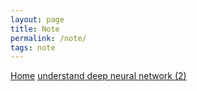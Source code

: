 ```yaml
---
layout: page
title: Note 
permalink: /note/
tags: note
---
```

<div class="mt3">
  <a href="{{ site.baseurl }}/" class="button button-blue button-big">Home</a>
  <a href="{{ site.baseurl }}/pdf/seminar/understand_DNN2.pdf" class="blue">understand deep neural network (2)</a>
</div>



